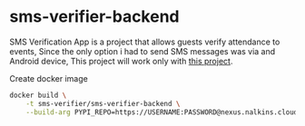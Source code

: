 # sms-verifier-backend
SMS Verification App is a project that allows guests verify attendance to events,
Since the only option i had to send SMS messages was via and Android device,
This project will work only with [this project](https://github.com/ArieLevs/sms-verifier-android).

Create docker image   
```bash
docker build \
    -t sms-verifier/sms-verifier-backend \
    --build-arg PYPI_REPO=https://USERNAME:PASSWORD@nexus.nalkins.cloud/repository/pypi-repo/simple .
```  
